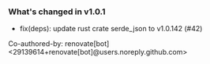### What's changed in v1.0.1

* fix(deps): update rust crate serde_json to v1.0.142 (#42)

Co-authored-by: renovate[bot] <29139614+renovate[bot]@users.noreply.github.com>
